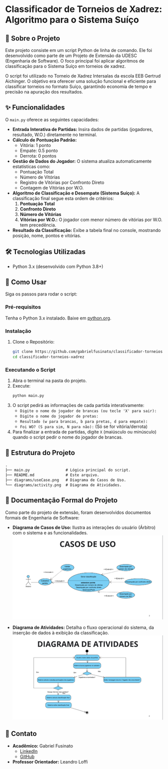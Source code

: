 # Classificador de Torneios de Xadrez: Algoritmo para o Sistema Suíço

## 🎯 Sobre o Projeto

Este projeto consiste em um script Python de linha de comando. Ele foi desenvolvido como parte de um Projeto de Extensão da UDESC (Engenharia de Software). O foco principal foi aplicar algoritmos de classificação para o Sistema Suíço em torneios de xadrez.

O script foi utilizado no Torneio de Xadrez Intersalas da escola EEB Gertrud Aichinger. O objetivo era oferecer uma solução funcional e eficiente para classificar torneios no formato Suíço, garantindo economia de tempo e precisão na apuração dos resultados.

## ✨ Funcionalidades

O `main.py` oferece as seguintes capacidades:

* **Entrada Interativa de Partidas:** Insira dados de partidas (jogadores, resultado, W.O.) diretamente no terminal.
* **Cálculo de Pontuação Padrão:**
    * Vitória: 1 ponto
    * Empate: 0.5 ponto
    * Derrota: 0 pontos
* **Gestão de Dados do Jogador:** O sistema atualiza automaticamente estatísticas como:
    * Pontuação Total
    * Número de Vitórias
    * Registro de Vitórias por Confronto Direto
    * Contagem de Vitórias por W.O.
* **Algoritmo de Classificação e Desempate (Sistema Suíço):** A classificação final segue esta ordem de critérios:
    1.  **Pontuação Total**
    2.  **Confronto Direto**
    3.  **Número de Vitórias**
    4.  **Vitórias por W.O.:** O jogador com menor número de vitórias por W.O. tem precedência.
* **Resultado da Classificação:** Exibe a tabela final no console, mostrando posição, nome, pontos e vitórias.

## 🛠️ Tecnologias Utilizadas

* Python 3.x (desenvolvido com Python 3.8+)

## 🚀 Como Usar

Siga os passos para rodar o script:

### Pré-requisitos

Tenha o Python 3.x instalado. Baixe em [python.org](https://www.python.org/).

### Instalação

1.  Clone o Repositório:
    ```bash
    git clone https://github.com/gabrielfusinato/classificador-torneios-xadrez
    cd classificador-torneios-xadrez
    ```

### Executando o Script

1.  Abra o terminal na pasta do projeto.
2.  Execute:
    ```bash
    python main.py
    ```
3.  O script pedirá as informações de cada partida interativamente:
    * `Digite o nome do jogador de brancas (ou tecle 'X' para sair):`
    * `Digite o nome do jogador de pretas:`
    * `Resultado (w para brancas, b para pretas, d para empate):`
    * `Foi WO? (S para sim, N para não):` (Só se for vitória/derrota)
4.  Para finalizar a entrada de partidas, digite `X` (maiúsculo ou minúsculo) quando o script pedir o nome do jogador de brancas.

## 📂 Estrutura do Projeto

```
.
├── main.py                # Lógica principal do script.
├── README.md              # Este arquivo.
├── diagrams/useCase.png   # Diagrama de Casos de Uso.
└── diagrams/activity.png  # Diagrama de Atividades.
```

## 📝 Documentação Formal do Projeto

Como parte do projeto de extensão, foram desenvolvidos documentos formais de Engenharia de Software:

* **Diagrama de Casos de Uso:** Ilustra as interações do usuário (Árbitro) com o sistema e as funcionalidades.
![](./diagrams/useCase.png)

* **Diagrama de Atividades:** Detalha o fluxo operacional do sistema, da inserção de dados à exibição da classificação.
![](./diagrams/activity.png)

## 📧 Contato

* **Acadêmico:** Gabriel Fusinato
    * [LinkedIn](https://www.linkedin.com/in/gabriel-fusinato/)
    * [GitHub](https://github.com/gabrielfusinato)
* **Professor Orientador:** Leandro Loffi